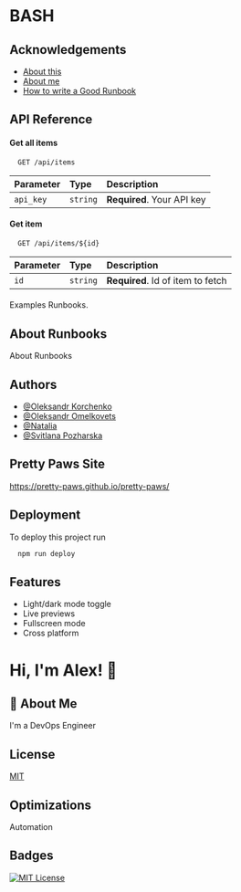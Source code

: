 
# BASH



## Acknowledgements

 - [About this](https://awesomeopensource.com/project/elangosundar/awesome-README-templates)
 - [About me](https://pm17afterschool.atlassian.net/wiki/people/712020:e3060aa4-0ebf-40d9-8661-ca9ccec669f4)
 - [How to write a Good Runbook](https://bulldogjob.com/news/449-how-to-write-a-good-readme-for-your-github-project)


## API Reference

#### Get all items

```http
  GET /api/items
```

| Parameter | Type     | Description                |
| :-------- | :------- | :------------------------- |
| `api_key` | `string` | **Required**. Your API key |

#### Get item

```http
  GET /api/items/${id}
```

| Parameter | Type     | Description                       |
| :-------- | :------- | :-------------------------------- |
| `id`      | `string` | **Required**. Id of item to fetch |

#### 

Examples Runbooks.


## About Runbooks

About Runbooks


## Authors

- [@Oleksandr Korchenko](https://github.com/mainocean)
- [@Oleksandr Omelkovets ](https://github.com/somealeksandr/zoo-shop-pet)
- [@Natalia](https://github.com/AuroraPolaire/online-store-project)
- [@Svitlana Pozharska](https://github.com/AuroraPolaire/online-store-project)


## Pretty Paws Site

https://pretty-paws.github.io/pretty-paws/


## Deployment

To deploy this project run

```bash
  npm run deploy
```


## Features

- Light/dark mode toggle
- Live previews
- Fullscreen mode
- Cross platform


# Hi, I'm Alex! 👋


## 🚀 About Me
I'm a DevOps Engineer

## License

[MIT](https://choosealicense.com/licenses/mit/)


## Optimizations

Automation


## Badges



[![MIT License](https://img.shields.io/badge/License-MIT-green.svg)](https://choosealicense.com/licenses/mit/)

